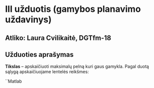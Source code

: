 # III užduotis (gamybos planavimo uždavinys)
## Atliko: Laura Cvilikaitė, DGTfm-18
## Užduoties aprašymas
**Tikslas** – apskaičiuoti maksimalų pelną kuri gaus gamykla.
Pagal duotą sąlygą apskaičiuojame lentelės reikšmes:

``Matlab

